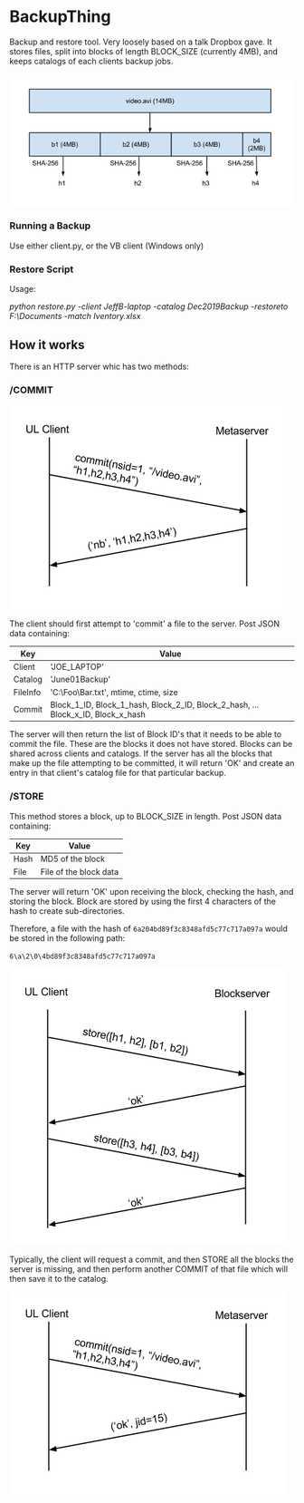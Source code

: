 # BackupThing

Backup and restore tool. Very loosely based on a talk Dropbox gave. It stores files, split into blocks of length BLOCK_SIZE (currently 4MB), and keeps catalogs of each clients backup jobs.

![File Layout](/images/dropboxfileformat1.png)


### Running a Backup

Use either client.py, or the VB client (Windows only)

### Restore Script

Usage:

*python restore.py -client JeffB-laptop -catalog Dec2019Backup -restoreto F:\Documents -match Iventory.xlsx*

## How it works

There is an  HTTP server whic has two methods:

### /COMMIT

![First Commit](/images/protocol11.png)

The client should first attempt to 'commit' a file to the server. Post JSON data containing:

| Key | Value |
| -----| ----- |
| Client | 'JOE_LAPTOP' |
| Catalog | 'June01Backup' |
| FileInfo | 'C:\Foo\Bar.txt', mtime, ctime, size |
| Commit | Block_1_ID, Block_1_hash, Block_2_ID, Block_2_hash, ... Block_x_ID, Block_x_hash |

The server will then return the list of Block ID's that it needs to be able to commit the file. These are the blocks it does not have stored. Blocks can be shared across clients and catalogs. If the server has all the blocks that make up the file attempting to be committed, it will return 'OK' and create an entry in that client's catalog file for that particular backup.

### /STORE

This method stores a block, up to BLOCK_SIZE in length. Post JSON data containing:

| Key | Value |
| -----| ----- |
| Hash | MD5 of the block |
| File | File of the block data |

The server will return 'OK' upon receiving the block, checking the hash, and storing the block. Block are stored by using the first 4 characters of the hash to create sub-directories.

Therefore, a file with the hash of `6a204bd89f3c8348afd5c77c717a097a` would be stored in the following path:

`6\a\2\0\4bd89f3c8348afd5c77c717a097a`

![Store Blocks](/images/protocol21.png)

Typically, the client will request a commit, and then STORE all the blocks the server is missing, and then perform another COMMIT of that file which will then save it to the catalog.

![Final Commit](/images/protocol31.png)
